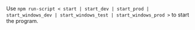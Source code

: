 Use `npm run-script < start | start_dev | start_prod | start_windows_dev | start_windows_test | start_windows_prod >` to start the program.

